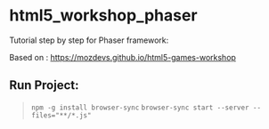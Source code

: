 # html5_workshop_phaser

Tutorial step by step for Phaser framework:

Based on : https://mozdevs.github.io/html5-games-workshop

## Run Project:
> ```npm -g install browser-sync```
> ```browser-sync start --server --files="**/*.js"```
